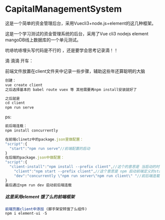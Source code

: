 # CapitalManagementSystem
这是一个简单的资金管理后台，采用Vuecli3+node.js+element的这几种框架。

这是一个学习测试的资金管理系统的后台，采用了Vue cli3 nodejs element  mangoDB线上数据库的一个单元测试。

吭哧吭哧埋头写代码是不行的 ，还是要学会思考记录滴！！

滴 滴滴 开车：

前端文件放置在client文件夹中记录一些步骤，辅助这些年还算聪明的大脑

~~~js
创建：
vue create client
之后选择基本的 babel route vuex 等 其他需要再npm install安装就好了

之后就是
cd client
npm run serve

~~~

ps:

~~~js
前后端连载：
npm install concurrently

在前端clinetz中的package.json里做配置：
"script":{
  "start":"npm run serve"//前端配置的启动
}
在后端的package.json中做配置：
"script":{
  "client-install":"npm install --prefix client",//这个的意思是 当启动的时候要装前端的client的依赖模块
    "client":"npm start --prefix client",//这个意思是 npm 启动前端定义的start的模块 指明路径是prefix clinet
    "dev":"concurrently \"npm run server\"npm run client\" "//前后端连载：通过concurrent来进行绑定 后端的启动是 npm run server 前端的启动是 npm run client
}
最后通过npm run dev 启动前后端连载

~~~



#####	这里采用element 饿了么的前端框架

~~~js
前端页面client中添加 (脚手架安转饿了么组件)
npm i element-ui -S
~~~

